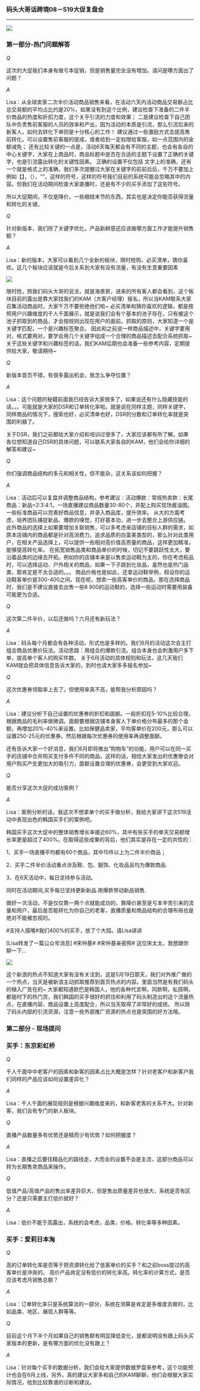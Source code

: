 ### 码头大哥话跨境08－519大促复盘会

---

![](http://sellerhub.ymatou.com/hotarticles/img/f2f-pc-08.jpg)

### 第一部分-热门问题解答

_Q_

这次的大促我们本身有做亏本促销，但是销售量完全没有增加。请问是哪方面出了问题？

_A_

Lisa：从全球卖家二次半价活动商品销售来看，在活动六天内活动商品交易额占比总交易额的平均占比约是20%，如果没有到这个比例，建议检查下准备的二件半价商品的热度和折扣力度，这个关乎引流的力度和效果； 二是建议检查下自己团队中负责售前客服的人员的效率和产出，因为活动的本质是引流，那么引流后来的新客人，如何去转化下单则是十分核心的工作！ 建议通过一些激励方式去提高售前转化，可以设置售前客服的提成，或者给到一定权限给客服，如一点范围内的金额减免； 还有比较关键的一点是，活动6天每天都会有不同的主题，也会有各自的中心关键字，大家在上商品时，商品标题中是否在合适的主题下设置了正确的关键字，也是引流露出转化的关键性因素。 正确的设置不仅包括 文字上的准确，还有一个就是格式上的准确，我们多次提醒过大家在关键字的前前后后，千万不要加上 例如【】，（），“”，这样的符号，这样的符号我们目前的系统可能会忽略其中的内容。但我们在活动期间检查大家直播时，还是有不少的买手添加了这些符号。

所以大促期间，不仅是降价，一些细枝末节的东西，其实也是决定你能否获得流量和转化的关键。

_Q_

针对新版本，我们除了关键字优化，产品新鲜感还应该做哪方面工作才能提升销售额？

_A_

Lisa：新的版本，大家可以看到几个全新的板块，限时抢购，必买清单，猜你喜欢。这几个板块应该就是今后关系到大家有没有流量，有没有生意重要因素

![](http://sellerhub.ymatou.com/hotarticles/img/4.png)

限时抢，照我们码头大哥的说法，就是海景房，进来的所有客人都会看到，这个板块目前的露出是靠大家找我们的KAM（大客户经理）报名，所以当KAM联系大家召集活动商品时，大家千万不要拒绝他们啦~ 必买清单和猜你喜欢的逻辑，都是按照用户兴趣维度的千人千面展示，就是说我们会有个基本的池子存在，只有被这个池子抓取到的商品，才会按规则出现在用户的面前。抓取的原则，大家知道一个是关键字匹配，一个是兴趣标签聚合。 因此和之前说一样商品描述中，关键字要用对，格式要用对，要学会用几个关键字组成一个合理的商品描述去配合系统抓取~ 关于这些关键字和兴趣标签的话，我们KAM后期也会准备一些参考内容，定期提供给大家，敬请期待~

_Q_

新版本首页不错，有很多露出机会，我怎么争夺位置？

_A_

Lisa：这个问题的秘籍前面我已经告诉大家很多了，如果说还有什么隐藏技能的话。。。可能就是大家的DSR和订单转化率啦。就是说在同样主题，同样关键字，同样商品的情况下，搜索也好，必买清单也好，DSR的分数和订单转化率就是突围的利器了。

关于DSR，我们之前都给大家介绍和培训过很多了，大家应该都有所了解。如果各位想知道自己DSR的具体问题，可以联系大家各自的KAM，他们会给你详细的解答和建议~

_Q_

你们强调商品结构的多元和相关性，但不能杂，这关系该如何把握？

_A_

Lisa：活动后可以复盘并调整商品结构，参考建议：活动爆款：常规热卖款：长尾商品：新品=2:3:4:1。一场直播建议商品数量30-80个，并配上购买现场酱油图。 一些标准商品可以完善好商品信息，并录入商品库，提升效率。 从大的方面考虑，培养团队捕捉新品、爆款的嗅觉，打好基本功，进一步去整合上游供应链。 此外商品的选择上如果要增加关联销售，可以多考虑来店铺的目标人群的需求，如原本店铺内的商品都是针对高消费力，追求品质的白富美类型的，那么针对此类用户，在相关产品选择上，可以提供一些相对高价值高质量的商品，这样更加精准，能够提高转化率。 在拓宽销售品类和商品单价的时候，切记不要跳跃性太大，要沿着品类的边缘去开拓。例如你的店铺本来是以售卖运动鞋为主的，你在考虑拓品时，可以选择运动、户外相关的商品，如果一下子跳到化妆品，虽然也是热门品类，那肯定是不太合适的。。。 商品价格也是如此，还拿运动鞋举例，假设你的运动鞋客单价是300-400之间，现在呢，想卖一些高客单价的商品，那在选择商品时，我们是不建议直接去出售一些8 900的运动鞋的，选择一些运动时需要用装备可能更为合适。

_Q_

这次第二件半价，以后还做吗？六月还有新玩法？

_A_

Lisa：码头每个月都会有各种活动，形式也是多样的。我们6月的活动这次会主打组合商品优惠价玩法。活动思路：用组合的爆款引流。组合本身也会刺激用户多下单，提高单个客人的购买件数。 关于6月活动的具体规则和玩法，这几天我们KAM就会把具体信息告诉大家的，到时也请大家多多报名参加~

_Q_

这次优惠券领取率上去了，但使用率真不高，能帮我分析原因吗？

_A_

Lisa：建议分析下自己设置的优惠券的折扣和面额。一般折扣在5-10%比较合理，根据商品的毛利率做微调。面额要根据店铺本身客人下单价格分布最多的那个金额，再增加20%-40%来设置。比如保健品卖家，平均客单价在200元，那么可以设置250-25元的优惠券。然后根据每次优惠券的使用率再调整面额。

还有告诉大家一个好消息，我们6月即将推出“购物车”的功能，用户可以在同一买手的店铺中合并购买支付多件不同的商品，这样的话，相信大家发出的优惠劵会对用户购买产生更加大的吸引力，面额设置合理的优惠券，会更受到大家欢迎。

_Q_

能否分享这次大促的成功案例？

_A_

Lisa：案例分析的话，我这次不想拿单个的买手做分析，我给大家讲下这次519活动中表现出色的韩国买手们的案例吧。

韩国买手这次大促中的整体销售增长率接近60%，其中有些买手的单天交易额增长率更是超过了400%。在取得这些成果的背后，他们其实是存在一定的共性的：

1、买手一场直播平均都有60个商品，其中15件以上为二件半价商品；

2、买手二件半价活动重点涉及鞋、包、服饰、化妆品且均为爆款商品.

3、在6天活动中，每日坚持参与活动。

同时在活动期间,买手每日坚持更新新品.用爆款带动新品销售.

做好一次活动，不是仅仅靠一两个点就能成功的，靠降价甚至是亏本辛苦引来的流量和用户，最后是否能转化为你自己的老客，直播质量和商品结构的合理布局也是绝对不能被忽视的。

\#支持人插嘴\#我们400%的买手，放了个大招。请Lisa讲讲

\[Lisa转发了一篇公众号消息\] \#宋仲基\# \#宋仲基亲密照\# 这位宋太太，我想跟你聊一下...

![](http://sellerhub.ymatou.com/hotarticles/img/5.png)

这个新浪的热点不知道大家有没有关注到，这是5月19日那天，我们对外推广做的一个热点，当天是被新浪主动抓取推荐到首页热点的内容。里面当然是有我们码头的植入广告在的~ 大家都知道欧巴是韩国人，他的各种代言啊，同款啊，私搭啊，都是时下的热门货，我们韩国的买手很好的抓住和利用了码头制造出的这个流量热点，在直播内容、商品设置上高度配合，所以当天取得了非常好的成绩。 所以除了码头内部的引流资源，注意一些外部推广资源的热点也是突围的好方法哦。

### 第二部分 - 现场提问

### 买手：东京彩虹桥

_Q_

千人千面中中老客户的因素和新客的因素占比大概是怎样？针对老客户和新客户我们同样的产品应该如何设置差异化？

_A_

Lisa：千人千面的展现规则是根据兴趣维度来的，和新客老客的关系不大。针对新客，我们会有专门的新人板块。

_Q_

直播产品数量多有优势还是精而少有优势？如何把握度？

_A_

Lisa：直播之后要往精品化的路线走，大而全的设置不会是主流，这部分商品可以转为长期售卖商品来操作。

_Q_

低值产品/高值产品的售出率差异巨大，但是售出质量差异也很大，系统是否有区分？还是只需要主打低价就好？

_A_

Lisa：低价不能于高露出，系统的会考虑，品类，价格，转化率等多种因素。

### 买手：爱莉日本淘

_Q_

高的订单转化率是否等于把资源转化给了低客单价的买手？和之前boss提过的高客单价是冲突的。 高价产品肯定没有低价的转化率高。转化率的计算方式，是否应该考虑月销售总额？

_A_

Lisa：订单转化率只是系统算法的一部分，系统在测算是肯定是多维度去做的，比如品类、地区、展现人群等等。

_Q_

目前这个月下半个月如果自己的销售额有明显降低变化，是都说明没有跟上码头买家版本的更新，是有哪方面的优化没有跟上？

_A_

Lisa：针对每个买手的数据分析，我们会给大家提供数据罗盘来参考，这个功能预计也会在6月上线，另外，真的建议大家多和自己的KAM聊聊，他们会根据大家实际情况，给到比较靠谱的诊断和建议。

